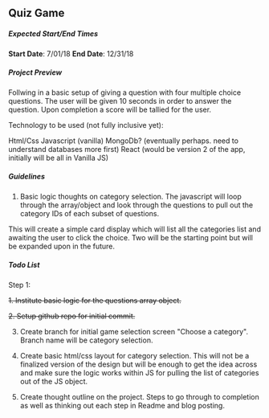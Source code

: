 ## Quiz Game ##
  
##### Expected Start/End Times #####
**Start Date**: 7/01/18
**End Date**: 12/31/18


#####  Project Preview #####
Follwing in a basic setup of giving a question with four multiple choice questions. The user will be given 10 seconds in order to answer the question. Upon completion a score will be tallied for the user. 

Technology to be used (not fully inclusive yet):

Html/Css
Javascript (vanilla)
MongoDb? (eventually perhaps. need to understand databases more first)
React (would be version 2 of the app, initially will be all in Vanilla JS)


#####  Guidelines #####
1. Basic logic thoughts on category selection. The javascript will loop through the array/object and look through the questions to pull out the category IDs of each subset of questions. 

This will create a simple card display which will list all the categories list and awaiting the user to click the choice. Two will be the starting point but will be expanded upon in the future.

##### Todo List #####
Step 1:

~~1. Institute basic logic for the questions array object.~~

~~2. Setup github repo for initial commit.~~

3. Create branch for initial game selection screen "Choose a category". Branch name will be category selection.

4. Create basic html/css layout for category selection. This will not be a finalized version of the design but will be enough to get the idea across and make sure the logic works within JS for pulling the list of categories out of the JS object.

5. Create thought outline on the project. Steps to go through to completion as well as thinking out each step in Readme and blog posting.

